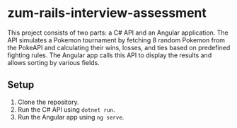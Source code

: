 # zum-rails-interview-assessment

This project consists of two parts: a C# API and an Angular application. The API simulates a Pokemon tournament by fetching 8 random Pokemon from the PokeAPI and calculating their wins, losses, and ties based on predefined fighting rules. The Angular app calls this API to display the results and allows sorting by various fields.

## Setup
1. Clone the repository.
2. Run the C# API using `dotnet run`.
3. Run the Angular app using `ng serve`.
